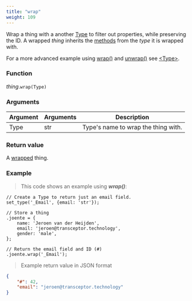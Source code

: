 ```yaml
---
title: "wrap"
weight: 109
---
```


Wrap a thing with a another [Type](../../type) to filter out properties, while preserving the ID.
A wrapped *thing* inherits the [methods](../../type/#methods) from the *type* it is wrapped with.

For a more advanced example using [wrap()](..) and [unwrap()](../../wtype/unwrap) see [\<Type\>](../../wtype/#example).

### Function

*thing*.`wrap(Type)`

### Arguments

Argument | Arguments   | Description
-------- | ----------- | -----------
Type     | str         | Type's name to wrap the thing with.

### Return value

A [wrapped](../../wtype) thing.

### Example

> This code shows an example using ***wrap()***:

```thingsdb,should_pass
// Create a Type to return just an email field.
set_type('_Email', {email: 'str'});

// Store a thing
.joente = {
    name: 'Jeroen van der Heijden',
    email: 'jeroen@transceptor.technology',
    gender: 'male',
};

// Return the email field and ID (#)
.joente.wrap('_Email');
```

> Example return value in JSON format

```json
{
    "#": 42,
    "email": "jeroen@transceptor.technology"
}
```
